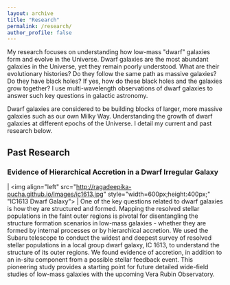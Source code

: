 ```yaml
---
layout: archive
title: "Research"
permalink: /research/
author_profile: false
---
```


My research focuses on understanding how low-mass "dwarf" galaxies form and evolve in the Universe. Dwarf galaxies are the most abundant galaxies in the Universe, yet they remain poorly understood. What are their evolutionary histories? Do they follow the same path as massive galaxies? Do they have black holes? If yes, how do these black holes and the galaxies grow together? I use multi-wavelength observations of dwarf galaxies to answer such key questions in galactic astronomy.


Dwarf galaxies are considered to be building blocks of larger, more massive galaxies such as our own Milky Way. Understanding the growth of dwarf galaxies at different epochs of the Universe. I detail my current and past research below. 

## Past Research

### Evidence of Hierarchical Accretion in a Dwarf Irregular Galaxy

| <img align="left" src="http://ragadeepika-pucha.github.io/images/ic1613.jpg" style="width=600px;height:400px;" "IC1613 Dwarf Galaxy"> | One of the key questions related to dwarf galaxies is how they are structured and formed. Mapping the resolved stellar populations in the faint outer regions is pivotal for disentangling the structure formation scenarios in low-mass galaxies - whether they are formed by internal processes or by hierarchical accretion. We used the Subaru telescope to conduct the widest and deepest survey of resolved stellar populations in a local group dwarf galaxy, IC 1613, to understand the structure of its outer regions. We found evidence of accretion, in addition to an in-situ component from a possible stellar feedback event. This pioneering study provides a starting point for future detailed wide-field studies of low-mass galaxies with the upcoming Vera Rubin Observatory.
